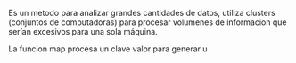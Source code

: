  Es un metodo para analizar grandes cantidades de datos, utiliza clusters (conjuntos de computadoras) para procesar volumenes de informacion que serían excesivos para una sola máquina.

La funcion map procesa un clave valor para generar u